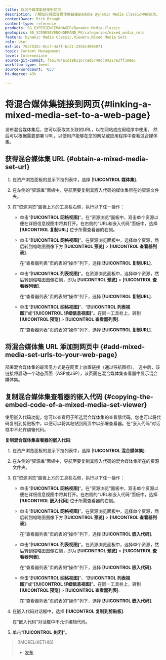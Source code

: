 ```yaml
---
title: 将混合媒体集链接到网页
description: 了解如何将混合媒体集链接到Adobe Dynamic Media Classic中的网页。
contentOwner: Rick Brough
content-type: reference
products: SG_EXPERIENCEMANAGER/Dynamic-Media-Classic
geptopics: SG_SCENESEVENONDEMAND_PK/categories/mixed_media_sets
feature: Dynamic Media Classic,Viewers,Mixed Media Sets
role: User
exl-id: 76a7530c-0cc7-4a7f-bc31-2950c4946871
topic: Content Management
level: Intermediate
source-git-commit: faa1784e1d19b1167cad5749dc04227e3ff388e5
workflow-type: tm+mt
source-wordcount: '653'
ht-degree: 43%

---
```


# 将混合媒体集链接到网页{#linking-a-mixed-media-set-to-a-web-page}

发布混合媒体集后，您可以获取其关联的URL，以在网站或应用程序中使用。 然后可以根据需要部署 URL，以便用户能够在您的网站或应用程序中查看混合媒体集。

## 获得混合媒体集 URL {#obtain-a-mixed-media-set-url}

1. 在资产浏览面板的显示下拉列表中，选择 **[!UICONTROL 媒体集]**.
1. 在左侧的“资源库”面板中，导航至要复制其嵌入代码的媒体集所在的资源文件夹。
1. 在“资源浏览”面板上方的工具栏右侧，执行以下任一操作：

   * 单击“**[!UICONTROL 网格视图]**”。在“资源浏览”面板中，双击单个资源以便在详细信息视图中将其打开。在右侧的“URL和嵌入代码”面板中，选择 **[!UICONTROL 复制URL]** 位于所需查看器的右侧。
   * 单击“**[!UICONTROL 网格视图]**”。在资源浏览面板中，选择单个资源，然后转到缩略图图像下方 **[!UICONTROL 预览]** > **[!UICONTROL 查看器列表]**.

     在“查看器列表”页的表的“操作”列下，选择 **[!UICONTROL 复制URL]**.

   * 单击“**[!UICONTROL 列表视图]**”。在资源浏览面板中，选择单个资源，然后转到缩略图图像右侧，即为 **[!UICONTROL 预览]** > **[!UICONTROL 查看器列表]**.

     在“查看器列表”页的表的“操作”列下，选择 **[!UICONTROL 复制URL]**.

   * 单击“**[!UICONTROL 网格视图]**”、“**[!UICONTROL 列表视图]**”或“**[!UICONTROL 详细信息视图]**”。在同一工具栏上，转到 **[!UICONTROL 预览]** > **[!UICONTROL 查看器列表]**.

     在“查看器列表”页的表的“操作”列下，选择 **[!UICONTROL 复制URL]**.

## 将混合媒体集 URL 添加到网页中 {#add-mixed-media-set-urls-to-your-web-page}

部署混合媒体集的最常见方式是在网页上放置链接（通过导航图标）。 选中后，该链接将启动一个动态页面（ASP或JSP），该页面在混合媒体集查看器中显示混合媒体集。

## 复制混合媒体集查看器的嵌入代码 {#copying-the-embed-code-of-a-mixed-media-set-viewer}

使用嵌入代码功能，您可以查看用于所选混合媒体集的查看器代码。您也可以将代码复制到剪贴板中，以便可以将其粘贴到网页中以部署查看器。在“嵌入代码”对话框中不允许编辑代码。

**复制混合媒体集查看器的嵌入代码:**

1. 在资产浏览面板的显示下拉列表中，选择 **[!UICONTROL 混合媒体集]**.
1. 在左侧的“资源库”面板中，导航至要复制其嵌入代码的混合媒体集所在的资源文件夹。
1. 在“资源浏览”面板上方的工具栏右侧，执行以下任一操作：

   * 单击“**[!UICONTROL 网格视图]**”。在“资源浏览”面板中，双击单个资源以便在详细信息视图中将其打开。在右侧的“URL和嵌入代码”面板中，选择 **[!UICONTROL 嵌入代码]** 位于所需查看器的右侧。
   * 单击“**[!UICONTROL 网格视图]**”。在资源浏览面板中，选择单个资源，然后转到缩略图图像下方 **[!UICONTROL 预览]** > **[!UICONTROL 查看器列表]**.

     在“查看器列表”页的表的“操作”列下，选择 **[!UICONTROL 嵌入代码]**.

   * 单击“**[!UICONTROL 列表视图]**”。在资源浏览面板中，选择单个资源，然后转到缩略图图像右侧，即为 **[!UICONTROL 预览]** > **[!UICONTROL 查看器列表]**.

     在“查看器列表”页的表的“操作”列下，选择 **[!UICONTROL 嵌入代码]**.

   * 单击“**[!UICONTROL 网格视图]**”、“**[!UICONTROL 列表视图]**”或“**[!UICONTROL 详细信息视图]**”。在同一工具栏上，转到 **[!UICONTROL 预览]** > **[!UICONTROL 查看器列表]**.

     在“查看器列表”页的表的“操作”列下，选择 **[!UICONTROL 嵌入代码]**.

1. 在嵌入代码对话框中，选择 **[!UICONTROL 复制到剪贴板]**.

   在“嵌入代码”对话框中不允许编辑代码。

1. 单击“**[!UICONTROL 关闭]**”。

>[!MORELIKETHIS]
>
>* [发布](publishing-files.md#publishing_files)

